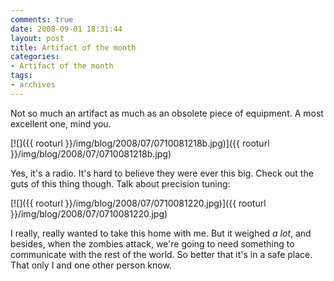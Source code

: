 ```yaml
---
comments: true
date: 2008-09-01 18:31:44
layout: post
title: Artifact of the month
categories:
- Artifact of the month
tags:
- archives
---
```


Not so much an artifact as much as an obsolete piece of equipment. A most excellent one, mind you.

[![]({{ rooturl }}/img/blog/2008/07/0710081218b.jpg)]({{ rooturl }}/img/blog/2008/07/0710081218b.jpg)

Yes, it's a radio. It's hard to believe they were ever this big.<!-- more --> Check out the guts of this thing though. Talk about precision tuning:

[![]({{ rooturl }}/img/blog/2008/07/0710081220.jpg)]({{ rooturl }}/img/blog/2008/07/0710081220.jpg)

I really, really wanted to take this home with me. But it weighed _a lot_, and besides, when the zombies attack, we're going to need something to communicate with the rest of the world. So better that it's in a safe place. That only I and one other person know.
